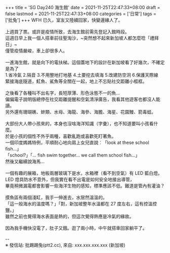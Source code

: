 +++
title = 'SG Day240 海生館'
date = 2021-11-25T22:47:33+08:00
draft = false
lastmod = 2021-11-25T22:47:33+08:00
categories = ['日常']
tags = ['批兔']
+++
WFH 已久，室友又陸續回家，快變邊緣人了。<br>
<br>
上週買了票。或許是疫情所致，去海生館前需先登記入館時段。<br>
這週日早上我一個人搭車前往聖淘沙，~突然想不起來新加坡人都怎麼唸「禮拜日」~<br>
僅管疫情嚴峻，車上卻很多人。<br>
<br>
一進海生館，就是向下的電扶梯。這個蓋地下的設計在新加坡看了好幾次，不確定是為了<br>
1.省冷氣 2.隔音 3.不用整地打地基 4.土要挖去填海 5.改建防空泂 6.保護天際線<br>
緊接海底隧道，魟魚、鯊魚等全關在一起，地上不忘貼社交距離小框框。<br>
<br>
之後看了各種叫不出名字，長短厚薄、形色泳態不一的魚…<br>
偏偏電子說明版總停在社交距離提醒和空氣清淨廣告，我看其他遊客也都沒人能讀。<br>
另外還有珊瑚礁、蚌類、水母、海龍、海參、海膽、海星、花園鰻、箭毒蛙。<br>
<br>
大部份大人帶小孩來的，本身也沒啥海洋知識（字彙），也不知道要叫小孩看什麼。<br>
於是小孩的個性不外乎兩種，喜歡亂跑或喜歡死盯著魚。<br>
一個印度媽媽特例，平順耐心地向肩上女兒直說︰「look at these school fish...」<br>
「school?」「... fish swim together... we call them school fish...」<br>
然後又繼續說海馬…<br>
<br>
一個有趣的展箱，地板兩層玻璃下是水，水箱裡（看不到空氣）有 LED 藍白燈。<br>
LED 燈具防水不意外，但我實在看不出電是如何安全地接出導管，<br>
畢竟稍微漏電都會影響一些海洋生物的感知，標準應該不低。難道是管內有灌油？<br>
<br>
摸魚區有兩個淺缸，我手一伸進去，水居然溫溫的。<br>
「這一般海水的溫度嗎？」「對，新加坡整年水溫都在 27 度左右，這有控溫控鹽。」<br>
雖然之前也覺得海水表面是熱的，但這次覺得熱應是冷氣的緣故。<br>
<br>
因為我手機快沒電了，肚子又餓。逛了兩小時，中午就搭車回家躺平了。<br>
<br>
--<br>
※ 發信站: 批踢踢兔(ptt2.cc), 來自: xxx.xxx.xxx.xxx (新加坡)<br>
